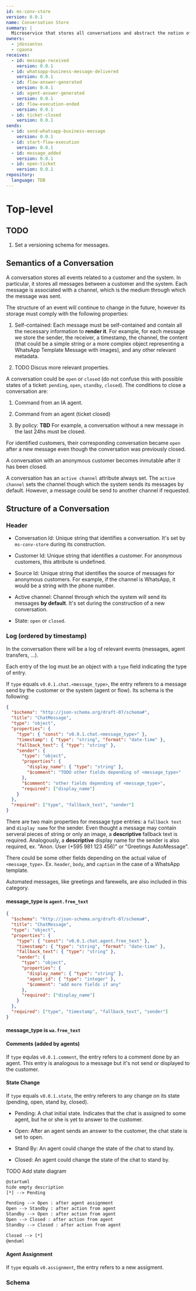 ```yaml
---
id: ms-conv-store
version: 0.0.1
name: Conversation Store
summary: |
  Microservice that stores all conversations and abstract the notion of a channel from the rest of the system
owners:
  - jdossantos
  - cgaona
receives:
  - id: message-received
    version: 0.0.1
  - id: whatsapp-business-message-delivered
    version: 0.0.1
  - id: flow-answer-generated
    version: 0.0.1
  - id: agent-answer-generated
    version: 0.0.1
  - id: flow-execution-ended
    version: 0.0.1
  - id: ticket-closed
    version: 0.0.1
sends:
  - id: send-whatsapp-business-message
    version: 0.0.1
  - id: start-flow-execution
    version: 0.0.1
  - id: message_added
    version: 0.0.1
  - id: open-ticket
    version: 0.0.1
repository:
  language: TDB
---
```


# Top-level

## TODO

1. Set a versioning schema for messages.

## Semantics of a Conversation

A conversation stores all events related to a customer and the system. In particular, it stores all messages between a customer and the system. Each message is associated with a channel, which is the medium through which the message was sent.

The structure of an event will continue to change in the future, however its storage must comply with the following properties:

1. Self-contained: Each message must be self-contained and contain all the necessary information to **render it**. For example, for each message we store the sender, the receiver, a timestamp, the channel, the content (that could be a simple string or a more complex object representing a WhatsApp Template Message with images), and any other relevant metadata.

2. TODO Discus more relevant properties.

A conversation could be `open` or `closed` (do not confuse this with possible states of a ticket: `pending`, `open`, `standby`, `closed`). The conditions to close a conversation are:

1. Command from an IA agent.

2. Command from an agent (ticket closed)

3. By policy: **TBD** For example, a conversation without a new message in the last 24hs must be closed.

For identified customers, their corresponding conversation became `open` after a new message even though the conversation was previously closed.

A conversation with an anonymous customer becomes inmutable after it has been closed.

A conversation has an `active channel` attribute always set. The `active channel` sets the channel though which the system sends its messages by default. However, a message could be send to another channel if requested.

## Structure of a Conversation

### Header

- Conversation Id: Unique string that identifies a conversation. It's set by `ms-conv-store` during its construction.

- Customer Id: Unique string that identifies a customer. For anonymous customers, this attribute is undefined.

- Source Id: Unique string that identifies the source of messages for anonymous customers. For example, if the channel is WhatsApp, it would be a string with the phone number.

- Active channel: Channel through which the system will send its messages **by default**. It's set during the construction of a new conversation.

- State: `open` or `closed`.

### Log (ordered by timestamp)

In the conversation there will be a log of relevant events (messages, agent transfers, ...).

Each entry of the log must be an object with a `type` field indicating the type of entry.

If `type` equals `v0.0.1.chat.<message_type>`, the entry referers to a message send by the customer or the system (agent or flow). Its schema is the following:

```json
{
  "$schema": "http://json-schema.org/draft-07/schema#",
  "title": "ChatMessage",
  "type": "object",
  "properties": {
    "type": { "const": "v0.0.1.chat.<message_type>" },
    "timestamp": { "type": "string", "format": "date-time" },
    "fallback_text": { "type": "string" },
    "sender": {
      "type": "object",
      "properties": {
        "display_name": { "type": "string" },
        "$comment": "TODO other fields depending of <message_type>"
      },
      "$comment": "other fields depending of <message_type>",
      "required": ["display_name"]
    }
  },
  "required": ["type", "fallback_text", "sender"]
}
```

There are two main properties for message type entries: a `fallback text` and `display name` for the sender. Even thought a message may contain serveral pieces of string or only an image, a **descriptive** fallback text is required. Analogously, a **descriptive** display name for the sender is also required, ex. "Anon. User (+595 981 123 456)" or "Greetings AutoMessage".

There could be some other fields depending on the actual value of `<message_type>`. Ex. `header`, `body`, and `caption` in the case of a WhatsApp template.

Automated messages, like greetings and farewells, are also included in this category.

#### message_type is `agent.free_text`

```json
{
  "$schema": "http://json-schema.org/draft-07/schema#",
  "title": "ChatMessage",
  "type": "object",
  "properties": {
    "type": { "const": "v0.0.1.chat.agent.free_text" },
    "timestamp": { "type": "string", "format": "date-time" },
    "fallback_text": { "type": "string" },
    "sender": {
      "type": "object",
      "properties": {
        "display_name": { "type": "string" },
        "agent_id": { "type": "integer" },
        "$comment": "add more fields if any"
      },
      "required": ["display_name"]
    }
  },
  "required": ["type", "timestamp", "fallback_text", "sender"]
}
```

#### message_type is `wa.free_text`

<SchemaViewer id="4" file="whatsapp-business-message-schema.json" title="WhatsApp Business Message Schema" maxHeight="500" />

#### Comments (added by agents)

If `type` equlas `v0.0.1.comment`, the entry refers to a comment done by an agent. This entry is analogous to a message but it's not send or displayed to the customer.

<SchemaViewer id="comment-message-schema" file="comment-message-schema.json" title="Comment Message Schema" maxHeight="500" />

#### State Change

If `type` equals `v0.0.1.state`, the entry referers to any change on its state (pending, open, stand by, closed).

- Pending: A chat initial state. Indicates that the chat is assigned to some agent, but he or she is yet to answer to the customer.

- Open: After an agent sends an answer to the customer, the chat state is set to open.

- Stand By: An agent could change the state of the chat to stand by.

- Closed: An agent could change the state of the chat to stand by.

TODO Add state diagram

```txt
@startuml
hide empty description
[*] --> Pending

Pending --> Open : after agent assignment
Open --> Standby : after action from agent
Standby --> Open : after action from agent
Open --> Closed : after action from agent
Standby --> Closed : after action from agent

Closed --> [*]
@enduml
```

<SchemaViewer id="3" file="state-change-message-schema.json" title="Conversation State Change Message Schema" maxHeight="500" />

#### Agent Assignment

If `type` equals `v0.assignment`, the entry refers to a new assigment.

<SchemaViewer id="2" file="agent-assignment-message-schema.json" title="Agent Assignment Message Schema" maxHeight="500" />

### Schema

<SchemaViewer id="1" file="schema.json" title="Conversation Schema" maxHeight="500" />
